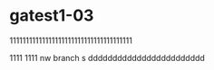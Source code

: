 # gatest1-03
11111111111111111111111111111111111111

1111
1111
 nw branch
s
dddddddddddddddddddddddd
